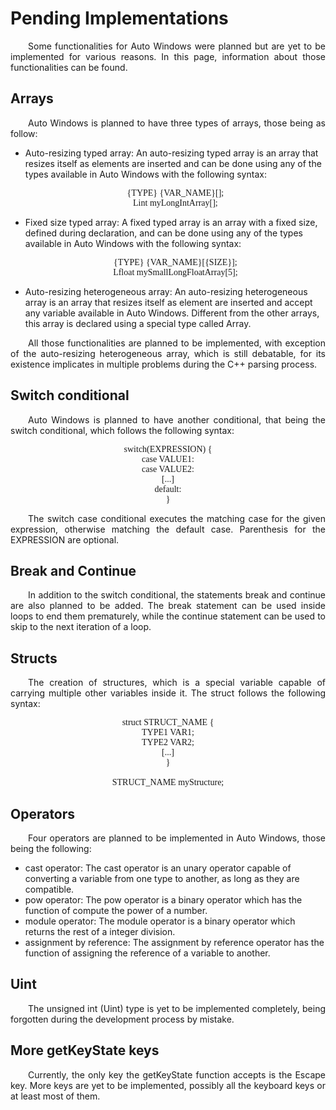 # Pending Implementations
<div class="line"></div>
<p align="justify">&emsp;&emsp;Some functionalities for Auto Windows were planned but are yet to be implemented for various reasons. In this page, information about those functionalities can be found.</p>

## Arrays
<p align="justify">&emsp;&emsp;Auto Windows is planned to have three types of arrays, those being as follow:</p>

<ul>
	<li>Auto-resizing typed array: An auto-resizing typed array is an array that resizes itself as elements are inserted and can be done using any of the types available in Auto Windows with the following syntax:<br>
	<p align="center" style="font-family: Source Code Pro;">{TYPE} {VAR_NAME}[];<br>
	Lint myLongIntArray[];</p></li>
	<li>Fixed size typed array: A fixed typed array is an array with a fixed size, defined during declaration, and can be done using any of the types available in Auto Windows with the following syntax:<br>
	<p align="center" style="font-family: Source Code Pro;">{TYPE} {VAR_NAME}[{SIZE}];<br>
	Lfloat mySmallLongFloatArray[5];</p></li>
	<li>Auto-resizing heterogeneous array: An auto-resizing heterogeneous array is an array that resizes itself as element are inserted and accept any variable available in Auto Windows. Different from the other arrays, this array is declared using a special type called Array.</li>
</ul>

<p align="justify">&emsp;&emsp;All those functionalities are planned to be implemented, with exception of the auto-resizing heterogeneous array, which is still debatable, for its existence implicates in multiple problems during the C++ parsing process.</p>

## Switch conditional
<p align="justify">&emsp;&emsp;Auto Windows is planned to have another conditional, that being the switch conditional, which follows the following syntax:</p>
<p align="center" style="font-family: Source Code Pro;">switch(EXPRESSION) {<br>
case VALUE1:<br>
case VALUE2:<br>
[...]<br>
default:<br>
}<br>
</p>
<p align="justify">&emsp;&emsp;The switch case conditional executes the matching case for the given expression, otherwise matching the default case. Parenthesis for the EXPRESSION are optional.<br>
</p>

## Break and Continue
<p align="justify">&emsp;&emsp;In addition to the switch conditional, the statements break and continue are also planned to be added. The break statement can be used inside loops to end them prematurely, while the continue statement can be used to skip to the next iteration of a loop.</p>

## Structs
<p align="justify">&emsp;&emsp;The creation of structures, which is a special variable capable of carrying multiple other variables inside it. The struct follows the following syntax:</p>
<p align="center" style="font-family: Source Code Pro;">struct STRUCT_NAME {<br>
	TYPE1 VAR1;<br>
	TYPE2 VAR2;<br>
[...]<br>
}<br>
<br>
STRUCT_NAME myStructure;</p>

## Operators
<p align="justify">&emsp;&emsp;Four operators are planned to be implemented in Auto Windows, those being the following:</p>

- cast operator: The cast operator is an unary operator capable of converting a variable from one type to another, as long as they are compatible.
- pow operator: The pow operator is a binary operator which has the function of compute the power of a number.
- module operator: The module operator is a binary operator which returns the rest of a integer division.
- assignment by reference: The assignment by reference operator has the function of assigning the reference of a variable to another.

## Uint
<p align="justify">&emsp;&emsp;The unsigned int (Uint) type is yet to be implemented completely, being forgotten during the development process by mistake.</p>

## More getKeyState keys
<p align="justify">&emsp;&emsp;Currently, the only key the getKeyState function accepts is the Escape key. More keys are yet to be implemented, possibly all the keyboard keys or at least most of them.</p>